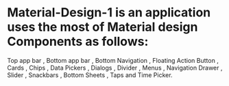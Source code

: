 # Material-Design-1 is an application uses the most of Material design Components as follows:
Top app bar , Bottom app bar , Bottom Navigation , Floating Action Button , Cards , Chips , Data Pickers , Dialogs , Divider ,
Menus , Navigation Drawer , Slider , Snackbars , Bottom Sheets , Taps and Time Picker.
